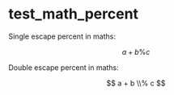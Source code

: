 # test_math_percent

Single escape percent in maths:

$$
a + b \% c
$$

Double escape percent in maths:

$$
a + b \\% c
$$
